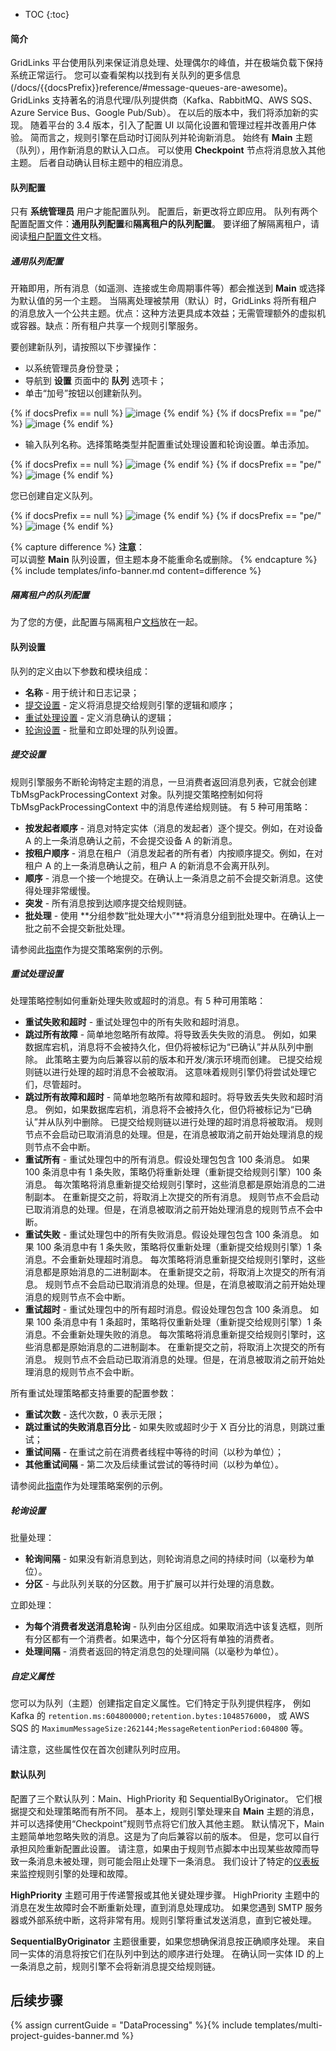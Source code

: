 * TOC
{:toc}

#### 简介

GridLinks 平台使用队列来保证消息处理、处理偶尔的峰值，并在极端负载下保持系统正常运行。
您可以查看架构以找到有关队列的更多信息(/docs/{{docsPrefix}}reference/#message-queues-are-awesome)。
GridLinks 支持著名的消息代理/队列提供商（Kafka、RabbitMQ、AWS SQS、Azure Service Bus、Google Pub/Sub）。
在以后的版本中，我们将添加新的实现。
随着平台的 3.4 版本，引入了配置 UI 以简化设置和管理过程并改善用户体验。
简而言之，规则引擎在启动时订阅队列并轮询新消息。
始终有 **Main** 主题（队列），用作新消息的默认入口点。
可以使用 **Checkpoint** 节点将消息放入其他主题。
后者自动确认目标主题中的相应消息。

#### 队列配置

只有 **系统管理员** 用户才能配置队列。
配置后，新更改将立即应用。
队列有两个配置配置文件：**通用队列配置**和**隔离租户的队列配置**。
要详细了解隔离租户，请阅读[租户配置文件](/docs/{{docsPrefix}}user-guide/tenant-profiles/#processing-in-isolated-thingsboard-rule-engine-queues)文档。

##### 通用队列配置

开箱即用，所有消息（如遥测、连接或生命周期事件等）都会推送到 **Main** 或选择为默认值的另一个主题。
当隔离处理被禁用（默认）时，GridLinks 将所有租户的消息放入一个公共主题。优点：这种方法更具成本效益；无需管理额外的虚拟机或容器。缺点：所有租户共享一个规则引擎服务。

要创建新队列，请按照以下步骤操作：
- 以系统管理员身份登录；
- 导航到 **设置** 页面中的 **队列** 选项卡；
- 单击“加号”按钮以创建新队列。

{% if docsPrefix == null %}
![image](/images/user-guide/queues/add-queue-1-ce.png)
{% endif %}
{% if docsPrefix == "pe/" %}
![image](/images/user-guide/queues/add-queue-1-pe.png)
{% endif %}

- 输入队列名称。选择策略类型并配置重试处理设置和轮询设置。单击添加。

{% if docsPrefix == null %}
![image](/images/user-guide/queues/add-queue-2-ce.png)
{% endif %}
{% if docsPrefix == "pe/" %}
![image](/images/user-guide/queues/add-queue-2-pe.png)
{% endif %}

您已创建自定义队列。

{% if docsPrefix == null %}
![image](/images/user-guide/queues/add-queue-3-ce.png)
{% endif %}
{% if docsPrefix == "pe/" %}
![image](/images/user-guide/queues/add-queue-3-pe.png)
{% endif %}

{% capture difference %}
**注意**：
<br>
可以调整 **Main** 队列设置，但主题本身不能重命名或删除。
{% endcapture %}
{% include templates/info-banner.md content=difference %}

##### 隔离租户的队列配置

为了您的方便，此配置与隔离租户[文档](/docs/{{docsPrefix}}user-guide/tenant-profiles/#queue-configuration-for-isolated-tenants)放在一起。

#### 队列设置

队列的定义由以下参数和模块组成：

* **名称** - 用于统计和日志记录；
* [提交设置](/docs/{{docsPrefix}}user-guide/rule-engine-2-5/queues/#submit-settings) - 定义将消息提交给规则引擎的逻辑和顺序；
* [重试处理设置](/docs/{{docsPrefix}}user-guide/rule-engine-2-5/queues/#retries-processing-settings) - 定义消息确认的逻辑；
* [轮询设置](/docs/{{docsPrefix}}user-guide/rule-engine-2-5/queues/#polling-settings) - 批量和立即处理的队列设置。

##### 提交设置

规则引擎服务不断轮询特定主题的消息，一旦消费者返回消息列表，它就会创建 TbMsgPackProcessingContext 对象。队列提交策略控制如何将 TbMsgPackProcessingContext 中的消息传递给规则链。
有 5 种可用策略：

* **按发起者顺序** - 消息对特定实体（消息的发起者）逐个提交。例如，在对设备 A 的上一条消息确认之前，不会提交设备 A 的新消息。
* **按租户顺序** - 消息在租户（消息发起者的所有者）内按顺序提交。例如，在对租户 A 的上一条消息确认之前，租户 A 的新消息不会离开队列。
* **顺序** - 消息一个接一个地提交。在确认上一条消息之前不会提交新消息。这使得处理非常缓慢。
* **突发** - 所有消息按到达顺序提交给规则链。
* **批处理** - 使用 **分组参数“批处理大小”**将消息分组到批处理中。在确认上一批之前不会提交新批处理。

请参阅此[指南](/docs/{{docsPrefix}}user-guide/rule-engine-2-5/tutorials/queues-for-synchronization/)作为提交策略案例的示例。

##### 重试处理设置

处理策略控制如何重新处理失败或超时的消息。有 5 种可用策略：

* **重试失败和超时** - 重试处理包中的所有失败和超时消息。
* **跳过所有故障** - 简单地忽略所有故障。将导致丢失失败的消息。
例如，如果数据库宕机，消息将不会被持久化，但仍将被标记为“已确认”并从队列中删除。
此策略主要为向后兼容以前的版本和开发/演示环境而创建。
已提交给规则链以进行处理的超时消息不会被取消。
这意味着规则引擎仍将尝试处理它们，尽管超时。
* **跳过所有故障和超时** - 简单地忽略所有故障和超时。将导致丢失失败和超时消息。
例如，如果数据库宕机，消息将不会被持久化，但仍将被标记为“已确认”并从队列中删除。
已提交给规则链以进行处理的超时消息将被取消。
规则节点不会启动已取消消息的处理。但是，在消息被取消之前开始处理消息的规则节点不会中断。
* **重试所有** - 重试处理包中的所有消息。假设处理包包含 100 条消息。
如果 100 条消息中有 1 条失败，策略仍将重新处理（重新提交给规则引擎）100 条消息。
每次策略将消息重新提交给规则引擎时，这些消息都是原始消息的二进制副本。
在重新提交之前，将取消上次提交的所有消息。
规则节点不会启动已取消消息的处理。但是，在消息被取消之前开始处理消息的规则节点不会中断。
* **重试失败** - 重试处理包中的所有失败消息。假设处理包包含 100 条消息。
如果 100 条消息中有 1 条失败，策略将仅重新处理（重新提交给规则引擎）1 条消息。不会重新处理超时消息。
每次策略将消息重新提交给规则引擎时，这些消息都是原始消息的二进制副本。
在重新提交之前，将取消上次提交的所有消息。
规则节点不会启动已取消消息的处理。但是，在消息被取消之前开始处理消息的规则节点不会中断。
* **重试超时** - 重试处理包中的所有超时消息。假设处理包包含 100 条消息。
如果 100 条消息中有 1 条超时，策略将仅重新处理（重新提交给规则引擎）1 条消息。不会重新处理失败的消息。
每次策略将消息重新提交给规则引擎时，这些消息都是原始消息的二进制副本。
在重新提交之前，将取消上次提交的所有消息。
规则节点不会启动已取消消息的处理。但是，在消息被取消之前开始处理消息的规则节点不会中断。

所有重试处理策略都支持重要的配置参数：

* **重试次数** - 迭代次数，0 表示无限；
* **跳过重试的失败消息百分比** - 如果失败或超时少于 X 百分比的消息，则跳过重试；
* **重试间隔** - 在重试之前在消费者线程中等待的时间（以秒为单位）；
* **其他重试间隔** - 第二次及后续重试尝试的等待时间（以秒为单位）。

请参阅此[指南](/docs/{{docsPrefix}}user-guide/rule-engine-2-5/tutorials/queues-for-message-reprocessing/)作为处理策略案例的示例。

##### 轮询设置

批量处理：
* **轮询间隔** - 如果没有新消息到达，则轮询消息之间的持续时间（以毫秒为单位）。
* **分区** - 与此队列关联的分区数。用于扩展可以并行处理的消息数。

立即处理：
* **为每个消费者发送消息轮询** - 队列由分区组成。如果取消选中该复选框，则所有分区都有一个消费者。如果选中，每个分区将有单独的消费者。
* **处理间隔** - 消费者返回的特定消息包的处理间隔（以毫秒为单位）。

##### 自定义属性

您可以为队列（主题）创建指定自定义属性。它们特定于队列提供程序，
例如 Kafka 的 `retention.ms:604800000;retention.bytes:1048576000`，
或 AWS SQS 的 `MaximumMessageSize:262144;MessageRetentionPeriod:604800` 等。

请注意，这些属性仅在首次创建队列时应用。

#### 默认队列

配置了三个默认队列：Main、HighPriority 和 SequentialByOriginator。
它们根据提交和处理策略而有所不同。
基本上，规则引擎处理来自 **Main** 主题的消息，并可以选择使用“Checkpoint”规则节点将它们放入其他主题。
默认情况下，Main 主题简单地忽略失败的消息。这是为了向后兼容以前的版本。
但是，您可以自行承担风险重新配置此设置。
请注意，如果由于规则节点脚本中出现某些故障而导致一条消息未被处理，则可能会阻止处理下一条消息。
我们设计了特定的[仪表板](/docs/{{docsPrefix}}user-guide/rule-engine-2-0/overview/#rule-engine-statistics)来监控规则引擎的处理和故障。

**HighPriority** 主题可用于传递警报或其他关键处理步骤。
HighPriority 主题中的消息在发生故障时会不断重新处理，直到消息处理成功。
如果您遇到 SMTP 服务器或外部系统中断，这将非常有用。规则引擎将重试发送消息，直到它被处理。

**SequentialByOriginator** 主题很重要，如果您想确保消息按正确顺序处理。
来自同一实体的消息将按它们在队列中到达的顺序进行处理。
在确认同一实体 ID 的上一条消息之前，规则引擎不会将新消息提交给规则链。

## 后续步骤

{% assign currentGuide = "DataProcessing" %}{% include templates/multi-project-guides-banner.md %}